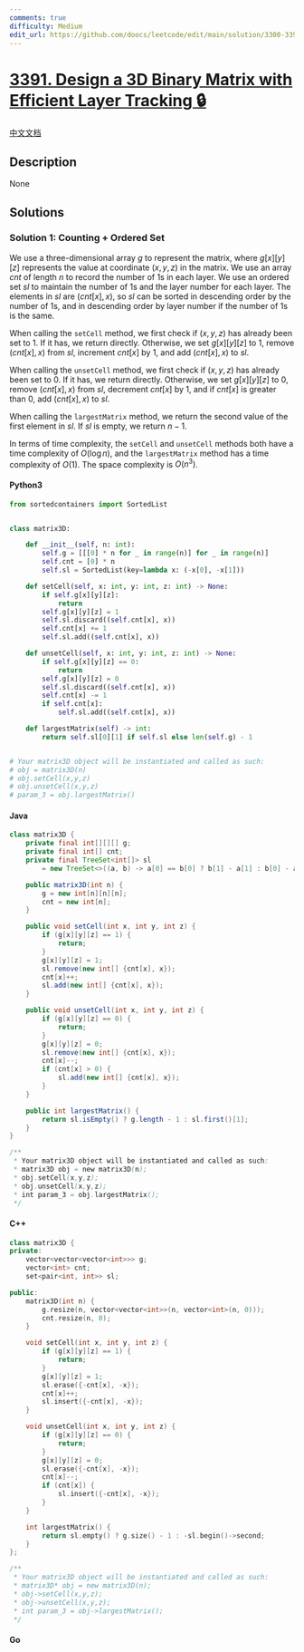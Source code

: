 ```yaml
---
comments: true
difficulty: Medium
edit_url: https://github.com/doocs/leetcode/edit/main/solution/3300-3399/3391.Design%20a%203D%20Binary%20Matrix%20with%20Efficient%20Layer%20Tracking/README_EN.md
---
```


<!-- problem:start -->

# [3391. Design a 3D Binary Matrix with Efficient Layer Tracking 🔒](https://leetcode.com/problems/design-a-3d-binary-matrix-with-efficient-layer-tracking)

[中文文档](/solution/3300-3399/3391.Design%20a%203D%20Binary%20Matrix%20with%20Efficient%20Layer%20Tracking/README.md)

## Description

<!-- description:start -->

None

<!-- description:end -->

## Solutions

<!-- solution:start -->

### Solution 1: Counting + Ordered Set

We use a three-dimensional array $\textit{g}$ to represent the matrix, where $\textit{g}[x][y][z]$ represents the value at coordinate $(x, y, z)$ in the matrix. We use an array $\textit{cnt}$ of length $n$ to record the number of 1s in each layer. We use an ordered set $\textit{sl}$ to maintain the number of 1s and the layer number for each layer. The elements in $\textit{sl}$ are $(\textit{cnt}[x], x)$, so $\textit{sl}$ can be sorted in descending order by the number of 1s, and in descending order by layer number if the number of 1s is the same.

When calling the `setCell` method, we first check if $(x, y, z)$ has already been set to 1. If it has, we return directly. Otherwise, we set $\textit{g}[x][y][z]$ to 1, remove $(\textit{cnt}[x], x)$ from $\textit{sl}$, increment $\textit{cnt}[x]$ by 1, and add $(\textit{cnt}[x], x)$ to $\textit{sl}$.

When calling the `unsetCell` method, we first check if $(x, y, z)$ has already been set to 0. If it has, we return directly. Otherwise, we set $\textit{g}[x][y][z]$ to 0, remove $(\textit{cnt}[x], x)$ from $\textit{sl}$, decrement $\textit{cnt}[x]$ by 1, and if $\textit{cnt}[x]$ is greater than 0, add $(\textit{cnt}[x], x)$ to $\textit{sl}$.

When calling the `largestMatrix` method, we return the second value of the first element in $\textit{sl}$. If $\textit{sl}$ is empty, we return $n - 1$.

In terms of time complexity, the `setCell` and `unsetCell` methods both have a time complexity of $O(\log n)$, and the `largestMatrix` method has a time complexity of $O(1)$. The space complexity is $O(n^3)$.

<!-- tabs:start -->

#### Python3

```python
from sortedcontainers import SortedList


class matrix3D:

    def __init__(self, n: int):
        self.g = [[[0] * n for _ in range(n)] for _ in range(n)]
        self.cnt = [0] * n
        self.sl = SortedList(key=lambda x: (-x[0], -x[1]))

    def setCell(self, x: int, y: int, z: int) -> None:
        if self.g[x][y][z]:
            return
        self.g[x][y][z] = 1
        self.sl.discard((self.cnt[x], x))
        self.cnt[x] += 1
        self.sl.add((self.cnt[x], x))

    def unsetCell(self, x: int, y: int, z: int) -> None:
        if self.g[x][y][z] == 0:
            return
        self.g[x][y][z] = 0
        self.sl.discard((self.cnt[x], x))
        self.cnt[x] -= 1
        if self.cnt[x]:
            self.sl.add((self.cnt[x], x))

    def largestMatrix(self) -> int:
        return self.sl[0][1] if self.sl else len(self.g) - 1


# Your matrix3D object will be instantiated and called as such:
# obj = matrix3D(n)
# obj.setCell(x,y,z)
# obj.unsetCell(x,y,z)
# param_3 = obj.largestMatrix()
```

#### Java

```java
class matrix3D {
    private final int[][][] g;
    private final int[] cnt;
    private final TreeSet<int[]> sl
        = new TreeSet<>((a, b) -> a[0] == b[0] ? b[1] - a[1] : b[0] - a[0]);

    public matrix3D(int n) {
        g = new int[n][n][n];
        cnt = new int[n];
    }

    public void setCell(int x, int y, int z) {
        if (g[x][y][z] == 1) {
            return;
        }
        g[x][y][z] = 1;
        sl.remove(new int[] {cnt[x], x});
        cnt[x]++;
        sl.add(new int[] {cnt[x], x});
    }

    public void unsetCell(int x, int y, int z) {
        if (g[x][y][z] == 0) {
            return;
        }
        g[x][y][z] = 0;
        sl.remove(new int[] {cnt[x], x});
        cnt[x]--;
        if (cnt[x] > 0) {
            sl.add(new int[] {cnt[x], x});
        }
    }

    public int largestMatrix() {
        return sl.isEmpty() ? g.length - 1 : sl.first()[1];
    }
}

/**
 * Your matrix3D object will be instantiated and called as such:
 * matrix3D obj = new matrix3D(n);
 * obj.setCell(x,y,z);
 * obj.unsetCell(x,y,z);
 * int param_3 = obj.largestMatrix();
 */
```

#### C++

```cpp
class matrix3D {
private:
    vector<vector<vector<int>>> g;
    vector<int> cnt;
    set<pair<int, int>> sl;

public:
    matrix3D(int n) {
        g.resize(n, vector<vector<int>>(n, vector<int>(n, 0)));
        cnt.resize(n, 0);
    }

    void setCell(int x, int y, int z) {
        if (g[x][y][z] == 1) {
            return;
        }
        g[x][y][z] = 1;
        sl.erase({-cnt[x], -x});
        cnt[x]++;
        sl.insert({-cnt[x], -x});
    }

    void unsetCell(int x, int y, int z) {
        if (g[x][y][z] == 0) {
            return;
        }
        g[x][y][z] = 0;
        sl.erase({-cnt[x], -x});
        cnt[x]--;
        if (cnt[x]) {
            sl.insert({-cnt[x], -x});
        }
    }

    int largestMatrix() {
        return sl.empty() ? g.size() - 1 : -sl.begin()->second;
    }
};

/**
 * Your matrix3D object will be instantiated and called as such:
 * matrix3D* obj = new matrix3D(n);
 * obj->setCell(x,y,z);
 * obj->unsetCell(x,y,z);
 * int param_3 = obj->largestMatrix();
 */
```

#### Go

```go

```

<!-- tabs:end -->

<!-- solution:end -->

<!-- problem:end -->
